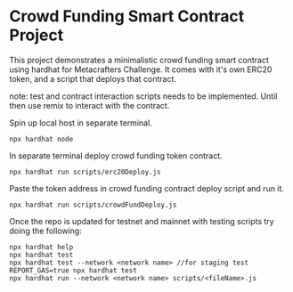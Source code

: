 # Crowd Funding Smart Contract Project

This project demonstrates a minimalistic crowd funding smart contract using hardhat for Metacrafters Challenge. It comes with it's own ERC20 token, and a script that deploys that contract.

note: test and contract interaction scripts needs to be implemented. Until then use remix to interact with the contract.

Spin up local host in separate terminal.

```
npx hardhat node
```

In separate terminal deploy crowd funding token contract.
```
npx hardhat run scripts/erc20Deploy.js
```

Paste the token address in crowd funding contract deploy script and run it.
```
npx hardhat run scripts/crowdFundDeploy.js
```

Once the repo is updated for testnet and mainnet with testing scripts try doing the following:

```shell
npx hardhat help
npx hardhat test
npx hardhat test --network <network name> //for staging test
REPORT_GAS=true npx hardhat test
npx hardhat run --network <network name> scripts/<fileName>.js
```
